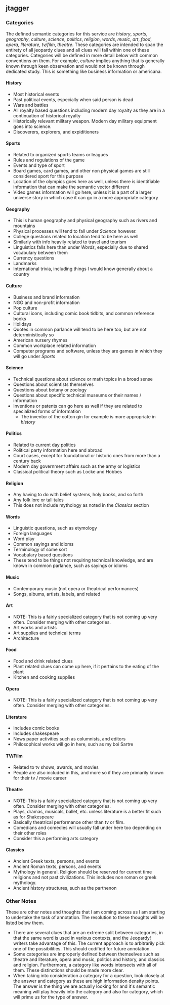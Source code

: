 ## jtagger

### Categories

The defined semantic categories for this service are *history*, *sports*, *geography*, *culture*, *science*, *politics*, *religion*, *words*, *music*, *art*, *food*, *opera*, *literature*, *tv/film*, *theatre*. These categories are intended to span the entirety of all jeopardy clues and all clues will fall within one of these categories. Categories will be defined in more detail below with common conventions on them. For example, *culture* implies anything that is generally known through keen observation and would not be known through dedicated study. This is something like business information or americana.

#### History

* Most historical events
* Past political events, especially when said person is dead
* Wars and battles
* All royalty based questions including modern day royalty as they are in a continuation of historical royalty
* Historically relevant military weapon. Modern day military equipment goes into science.
* Discoverers, explorers, and expiditioners


#### Sports

* Related to organized sports teams or leagues
* Rules and regulations of the game
* Events and type of sport
* Board games, card games, and other non physical games are still considered sport for this purpose
* Location of the olympics goes here as well, unless there is identifiable information that can make the semantic vector different
* Video games information will go here, unless it is a part of a larger universe story in which case it can go in a more appropriate category


#### Geography

* This is human geography and physical geography such as rivers and mountains
* Physical processes will tend to fall under *Science* however.
* College questions related to location tend to be here as well
* Similarly with info heavily related to travel and tourism
* Linguistics falls here than under *Words*, especially due to shared vocabulary between them
* Currency questions
* Landmarks
* International trivia, including things I would know generally about a country


#### Culture

* Business and brand information
* NGO and non-profit information
* Pop culture
* Cultural icons, including comic book tidbits, and common reference books
* Holidays
* Quotes in common parlance will tend to be here too, but are not deterministically so
* American nursery rhymes
* Common workplace related information
* Computer programs and software, unless they are games in which they will go under *Sports*


#### Science

* Technical questions about science or math topics in a broad sense
* Questions about scientists themselves
* Questions about botany or zoology
* Questions about specific technical museums or their names / information
* Inventions or patents can go here as well if they are related to specialized forms of information
  - The inventor of the cotton gin for example is more appropriate in *history*


#### Politics

* Related to current day politics
* Political party information here and abroad
* Court cases, except for foundational or historic ones from more than a century back
* Modern day government affairs such as the army or logistics
* Classical political theory such as Locke and Hobbes


#### Religion

* Any having to do with belief systems, holy books, and so forth
* Any folk lore or tall tales
* This does not include mythology as noted in the *Classics* section


#### Words

* Linguistic questions, such as etymology
* Foreign languages
* Word play
* Common sayings and idioms
* Terminology of some sort
* Vocabulary based questions
* These tend to be things not requiring technical knowledge, and are known in common parlance, such as sayings or idioms


#### Music

* Contemporary music (not opera or theatrical performances)
* Songs, albums, artists, labels, and related


#### Art

* NOTE: This is a fairly specialized category that is not coming up very often. Consider merging with other categories.
* Art works and artists
* Art supplies and technical terms
* Architecture


#### Food

* Food and drink related clues
* Plant related clues can come up here, if it pertains to the eating of the plant
* Kitchen and cooking supplies


#### Opera

* NOTE: This is a fairly specialized category that is not coming up very often. Consider merging with other categories.


#### Literature

* Includes comic books
* Includes shakespeare
* News paper activities such as columnists, and editors
* Philosophical works will go in here, such as my boi Sartre


#### TV/Film

* Related to tv shows, awards, and movies
* People are also included in this, and more so if they are primarily known for their tv / movie career


#### Theatre

* NOTE: This is a fairly specialized category that is not coming up very often. Consider merging with other categories.
* Plays, dramas, musicals, ballet, etc. unless literature is a better fit such as for Shakespeare
* Basically theatrical performance other than tv or film.
* Comedians and comedies will usually fall under here too depending on their other roles
* Consider this a performing arts category


#### Classics

* Ancient Greek texts, persons, and events
* Ancient Roman texts, persons, and events
* Mythology in general. Religion should be reserved for current time religions and not past civilizations. This includes non roman or greek mythology.
* Ancient history structures, such as the parthenon


### Other Notes

These are other notes and thoughts that I am coming across as I am starting to undertake the task of annotation. The resolution to these thoughts will be listed below them.

* There are several clues that are an extreme split between categories, in that the same word is used in various contexts, and the Jeopardy! writers take advantage of this. The current approach is to arbitrarily pick one of the possibilities. This should codified for future annotation.
* Some categories are improperly defined between themselves such as theatre and literature, opera and music, politics and history, and classics and religion. Furthermore, a category like words intersects with all of them. These distinctions should be made more clear.
* When taking into consideration a category for a question, look closely at the answer and category as these are high information density points. The answer is the thing we are actually looking for and it's semantic meaning will play heavily into the category and also for category, which will prime us for the type of answer.
